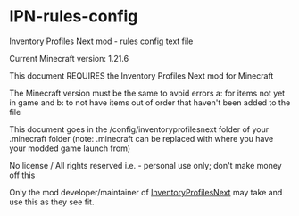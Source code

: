 # IPN-rules-config
Inventory Profiles Next mod - rules config text file

Current Minecraft version: 1.21.6

This document REQUIRES the Inventory Profiles Next mod for Minecraft

The Minecraft version must be the same to avoid errors
  a: for items not yet in game and
  b: to not have items out of order that haven't been added to the file

This document goes in the /config/inventoryprofilesnext folder of your .minecraft folder
  (note: .minecraft can be replaced with where you have your modded game launch from)


No license / All rights reserved
i.e. - personal use only; don't make money off this

Only the mod developer/maintainer of [InventoryProfilesNext](https://modrinth.com/mod/inventory-profiles-next) may take and use this as they see fit.
